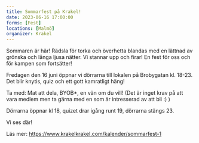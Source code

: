 ```yaml
---
title: Sommarfest på Krakel!
date: 2023-06-16 17:00:00
forms: [Fest]
locations: [Malmö]
organizer: Krakel
---
```

Sommaren är här! Rädsla för torka och överhetta blandas med en lättnad av grönska och långa ljusa nätter. Vi stannar upp och firar! En fest för oss och för kampen som fortsätter! 

Fredagen den 16 juni öppnar vi dörrarna till lokalen på Brobygatan kl. 18-23. Det blir knytis, quiz och ett gott kamratligt häng! 

Ta med: Mat att dela, BYOB*, en vän om du vill! (Det är inget krav på att vara medlem men ta gärna med en som är intresserad av att bli :) ) 

Dörrarna öppnar kl 18, quizet drar igång runt 19, dörrarna stängs 23.

Vi ses där! 

Läs mer: https://www.krakelkrakel.com/kalender/sommarfest-1
